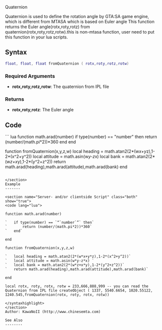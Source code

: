 <lowercasetitle>Quaternion</lowercasetitle>

Quaternion is used to define the rotation angle by GTA:SA game engine, which is different from MTASA which is based on Euler angle This function returns the Euler angle(rotx,roty,rotz) from quaternion(rotx,roty,rotz,rotw).this is non-mtasa function, user need to put this function in your lua scripts.

Syntax
------

``` lua
float, float, float fromQuaternion ( rotx,roty,rotz,rotw)
```

### Required Arguments

-   **rotx,roty,rotz,rotw**: The quaternion from IPL file

### Returns

-   **rotx,roty,rotz**: The Euler angle

Code
----

<section name="Server- and/or clientside Script" class="both" show="true">
``` lua
function math.arad(number)
    if type(number) == "number" then
        return (number/(math.pi*2))*360
    end
end

function fromQuaternion(x,y,z,w)
    local heading = math.atan2(2*(w*x+y*z),1-2*(x^2+y^2))
    local attitude = math.asin(w*y-z*x) 
    local bank = math.atan2(2*(w*z+x*y),1-2*(y^2+z^2))
    return math.arad(heading),math.arad(attitude),math.arad(bank)
end
```

</section>
Example
-------

<section name="Server- and/or clientside Script" class="both" show="true">
<code lang="lua">

function math.arad(number)

`   if type(number) == `“`number`”` then`
`       return (number/(math.pi*2))*360`
`   end`

end

function fromQuaternion(x,y,z,w)

`   local heading = math.atan2(2*(w*x+y*z),1-2*(x^2+y^2))`
`   local attitude = math.asin(w*y-z*x) `
`   local bank = math.atan2(2*(w*z+x*y),1-2*(y^2+z^2))`
`   return math.arad(heading),math.arad(attitude),math.arad(bank)`

end

local rotx, roty, rotx, rotw = 233,666,888,999 -- you can read the Quaternion from IPL file createObject ( 1337, 5540.6654, 1020.55122, 1240.545,fromQuaternion(rotx, roty, rotx, rotw))

</syntaxhighlight>
</section>
Author: KawaNoII (http://www.chinesemta.com)

See Also
--------
